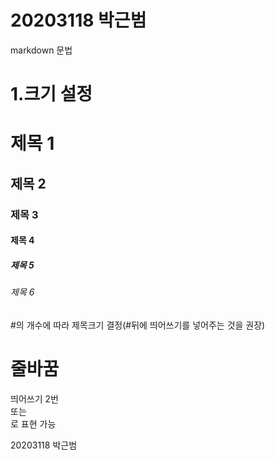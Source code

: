 # 20203118 박근범
markdown 문법

# 1.크기 설정
# 제목 1
## 제목 2
### 제목 3
#### 제목 4
##### 제목 5
###### 제목 6
#의 개수에 따라 제목크기  결정(#뒤에 띄어쓰기를 넣어주는 것을 권장)

# 줄바꿈
띄어쓰기 2번  
또는 <br/>로 표현 가능

20203118  박근범
